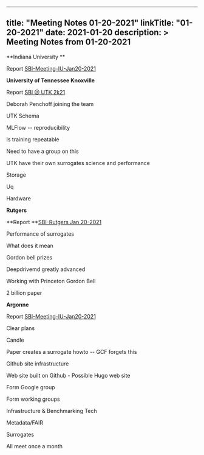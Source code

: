 
---
title: "Meeting Notes 01-20-2021"
linkTitle: "01-20-2021"
date: 2021-01-20
description: >
  Meeting Notes from 01-20-2021
---

 

**Indiana University **

Report [SBI-Meeting-IU-Jan20-2021](https://docs.google.com/presentation/d/1Hr_5HzeA8wRL5GGVCuok2Rfuqis7VA3I0jn7KhNEY6g/edit?usp=sharing) 

**University of Tennessee Knoxville**

Report [SBI @ UTK 2k21](https://docs.google.com/presentation/d/1NBbMLTlNbIJ6jXaFPyIbTfIMqO5YPMFgU0HQaT_taRc/edit?usp=sharing)  

Deborah Penchoff joining the team

UTK Schema

MLFlow  -- reproducibility

Is training repeatable

Need to have a group on this

UTK have their own surrogates science and performance

Storage

Uq

Hardware

**Rutgers**

**Report **[SBI-Rutgers Jan 20-2021](https://docs.google.com/presentation/d/1fscM2mVcSSh-D-9DNxPde7r47Y-efKZ-7KcEpcGFic4/edit?usp=sharing)

  

Performance of surrogates

What does it mean

Gordon bell prizes

Deepdrivemd greatly advanced

Working with Princeton Gordon Bell

2 billion paper

**Argonne**

Report [SBI-Meeting-IU-Jan20-2021](https://docs.google.com/presentation/d/1Hr_5HzeA8wRL5GGVCuok2Rfuqis7VA3I0jn7KhNEY6g/edit?usp=sharing)

Clear plans

Candle

Paper creates a surrogate howto -- GCF forgets this

Github site infrastructure

Web site built on Github - Possible Hugo web site

Form Google group

Form working groups

Infrastructure & Benchmarking Tech

Metadata/FAIR

Surrogates

All meet once a month
